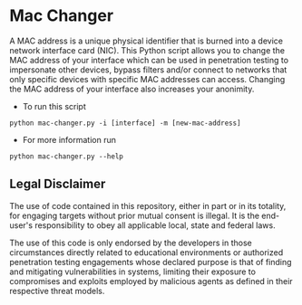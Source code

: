 # Mac Changer

A MAC address is a unique physical identifier that is burned into a device network interface card (NIC). This Python script allows you to change the MAC address of your interface which can be used in penetration testing to impersonate other devices, bypass filters and/or connect to networks that only specific devices with specific MAC addresses can access. Changing the MAC address of your interface also increases your anonimity.

- To run this script

`python mac-changer.py -i [interface] -m [new-mac-address]`

- For more information run

`python mac-changer.py --help`

## Legal Disclaimer

The use of code contained in this repository, either in part or in its totality, for engaging targets without prior mutual consent is illegal. It is the end-user's responsibility to obey all applicable local, state and federal laws.

The use of this code is only endorsed by the developers in those circumstances directly related to educational environments or authorized penetration testing engagements whose declared purpose is that of finding and mitigating vulnerabilities in systems, limiting their exposure to compromises and exploits employed by malicious agents as defined in their respective threat models.